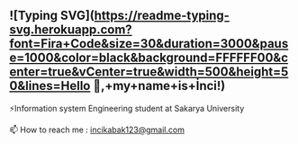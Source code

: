 
## ![Typing SVG](https://readme-typing-svg.herokuapp.com?font=Fira+Code&size=30&duration=3000&pause=1000&color=black&background=FFFFFF00&center=true&vCenter=true&width=500&height=50&lines=Hello 👋,+my+name+is+İnci!)

⚡Information system Engineering student at Sakarya University

📫 How to reach me : incikabak123@gmail.com





<!--
**inci1kabak/inci1kabak** is a ✨ _special_ ✨ repository because its `README.md` (this file) appears on your GitHub profile.

Here are some ideas to get you started:

- 🔭 I’m currently working on ...
- 🌱 I’m currently learning ...
- 👯 I’m looking to collaborate on ...
- 🤔 I’m looking for help with ...
- 💬 Ask me about ...
- 
- 😄 Pronouns: ...
- ⚡ Fun fact: ...
-->
